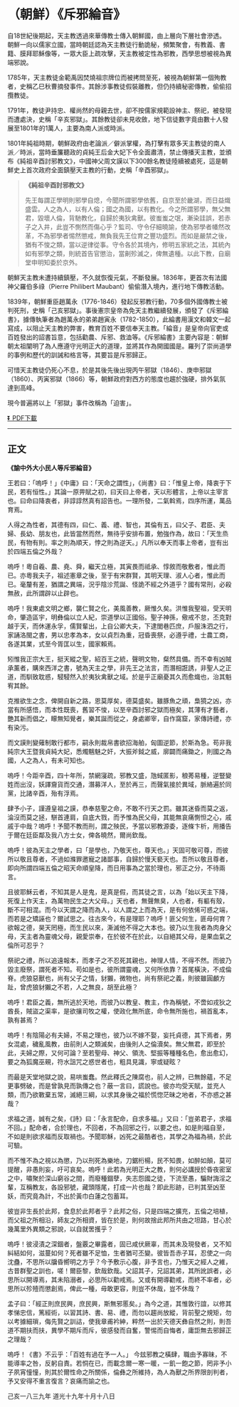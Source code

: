 # （朝鮮）《斥邪綸音》

自18世紀後期起，天主教透過來華傳教士傳入朝鮮國，由上層向下層社會滲透。朝鮮一向以儒家立國，當時朝廷認為天主教徒行動詭秘，頻繁聚會，有教義、書籍、膜拜耶穌像等，一眾大臣上疏攻擊，天主教被定性為邪教，西學思想被視為異端邪說。

1785年，天主教徒金範禹因焚燒祖宗牌位而被拷問至死，被視為朝鮮第一個殉教者，史稱乙巳秋曹摘發事件。其餘涉事教徒假裝離教，但仍持續秘密傳教，偷偷招攬教徒。

1791年，教徒尹持忠、權尚然的母親去世，卻不按儒家規範設神主、祭祀，被發現而遭處決，史稱「辛亥邪獄」。其餘教徒卻未見收斂，地下信徒數字竟由數十人發展至1801年的1萬人，主要為南人派或時派。

1801年純祖時期，朝鮮政府由老論派／僻派掌權，為打擊有眾多天主教徒的南人派／時派，當時垂簾聽政的貞純王后金大妃下令全面肅清，禁止傳播天主教，並頒布《純祖辛酉討邪教文》，中國神父周文謨以下300餘名教徒陸續被處死，這是朝鮮史上首次政府全面鎮壓天主教的行動，史稱「辛酉邪獄」。

> **《純祖辛酉討邪教文》**
> 
> 先王每謂正學明則邪學自熄，今聞所謂邪學依舊，自京至於畿湖，而日益熾盛雲。人之為人，以有人倫；國之為國，以有教化。今之所謂邪學，無父無君，毀壞人倫，背馳教化，自歸於夷狄禽獸。彼蚩蚩之氓，漸染詿誤，若赤子之入井，此豈不惻然而傷心乎？監司、守令仔細曉諭，使為邪學者幡然改革，不為邪學者惕然懲戒，無負我先王位育之豐功盛烈。而如是嚴禁之後，猶有不悛之類，當以逆律從事。守令各於其境內，修明五家統之法，其統內如有邪學之類，則統首告官懲治，當劓殄滅之，俾無遺種。以此下教，自廟堂申明知委於京外。

朝鮮天主教未遭持續鎮壓，不久就恢復元氣，不斷發展。1836年，更首次有法國神父羅伯多祿（Pierre Philibert Maubant）偷偷潛入境內，進行地下傳教活動。

1839年，朝鮮重臣趙萬永（1776-1846）發起反邪教行動，70多個外國傳教士被判死刑，史稱「己亥邪獄」。事後憲宗皇帝為免天主教繼續發展，頒發了《斥邪綸書》，據傳執筆者為趙萬永的弟弟趙寅永（1782-1850），此綸書用漢文和韓文一起寫成，以阻止天主教的弊害，教育百姓不要信奉天主教。「綸音」是皇帝向官吏或百姓發出的詔書旨意，包括勸農、斥邪、救洫等。《斥邪綸書》主要內容是：朝鮮朝太祖闡明了為人應遵守光明正大的道理，並將其作為開國國是。羅列了崇尚道學的事例和歷代的訓誡和格言等，其要旨是斥邪歸正。

可惜天主教徒仍死心不息，於是其後先後出現丙午邪獄（1846）、庚申邪獄（1860）、丙寅邪獄（1866）等，朝鮮政府對西方的態度也趨於強硬，排外氣氛達到高峰。

現今普遍將以上「邪獄」事件改稱為「迫害」。

[:arrow_double_down: PDF下載](斥邪綸音.pdf)

***

## 正文

**《諭中外大小民人等斥邪綸音》**

王若曰：「嗚呼！」《中庸》曰：「天命之謂性」，《尚書》曰：「惟皇上帝，降衷于下民，若有恒性。」其論一原畀賦之初，曰天曰上帝者，天以形體言，上帝以主宰言也。曰命曰降衷者，非諄諄然真有詔告也。一理所發，二氣斡焉，四序所運，萬品育焉。

人得之為性者，其德有四，曰仁、義、禮、智也，其倫有五，曰父子、君臣、夫婦、長幼、朋友也，此皆當然而然，無待乎安排布置，勉強作為，故曰：「天生烝民，有物有則。率之則為順天，悖之則為逆天。」凡所以奉天而事上帝者，豈有出於四端五倫之外哉？

嗚呼！粵自羲、農、堯、舜，繼天立極，其寅畏而祗承、惇敘而敬敷者，惟此而已。亦粵我夫子，祖述憲章之後，至于有宋群賢，其明天理、淑人心者，惟此而已。毫釐有差，猶謂之異端，況乎陰沴荒誕、怪詭不經之外道乎？國有常刑，必殺無赦，此所謂辟以止辟也。

嗚呼！我東處文明之鄉，襲仁賢之化，美風善教，厥惟久矣。洪惟我聖祖，受天明命，肇造區宇，明彝倫以立人紀，崇道學以正國俗。聖子神孫，儆戒不怠，丕克對越于天，而休運永孚，儒賢輩出，上自公卿大夫，下逮閭巷匹庶，戶服洙泗之行，家誦洛閩之書，男以忠孝為本，女以貞烈為重，冠昏喪祭，必遵乎禮，士農工商，各遂其業，式至今胥匡以生，國家賴焉。

矧惟我正宗大王，挺天縱之聖，紹百王之統，聲明文物，粲然具備。而不幸有凶賊承薰者，購來西洋之書，號為天主之學，非先王之法言，而潛相誑誘，非聖人之正道，而馴致耽惑，駸駸然入於夷狄禽獸之域。於是乎正廟憂其久而愈熾也，治其魁宥其餘。

克推欲生之念，俾開自新之路，恩莫厚矣，德莫盛矣。雖豚魚之頑，梟獍之凶，亦當有所感悟，而本性既喪，舊習不悛，以至辛酉討邪之獄而極矣，其薄有才藝者，艷其新而倡之，矇無知覺者，樂其誕而從之，身處卿宰，自作窩窟，家傳詩禮，亦有染污。

而文謨則變薙制敢行都市，嗣永則裁帛書欲招海舶，匈圖逆節，於斯為急。苟非我純宗大王暨我貞純大妃，悉燭魑魅之奸，大振斧鉞之威，廓闢而痛鋤之，則國之為國，人之為人，有未可知也。

嗚呼！今距辛酉，四十年所，禁網寖疏，邪教又盛，虺蜮匿影，稂莠易種，逆豎變姓而出沒，妖譯齎貨而交通，潛募洋人，至於再三，而聲氣接於異域，脈絡遍於同黨，比諸辛酉，殆有浮焉。

肆予小子，謹遵皇祖之謨，恭奉慈聖之命，不敢不行天之罰。雖其迷昏而莫之返，淪沒而莫之拯，駢首連肩，自底大戮，而予惟為民父母，其能無哀痛惻怛之心，戚戚于中哉？嗚呼！予聞不教而刑，謂之殃民，予當以邪教源委，逐條卞析，用播告于爾在廷臣鄰及我八方士女，俾各曉然，爾尚欽哉。

嗚呼！彼為天主之學者，曰「是學也，乃敬天也，尊天也。」天固可敬可尊，而彼所以敬且尊者，不過如滌罪邀寵之諸鄙事，自歸於慢天褻天也。吾所以敬且尊者，即向所謂四端五倫之昭天命順皇降，而日用事為之當於理也，邪正之分，不待兩言。

且彼耶穌云者，不知其是人是鬼，是真是假，而其徒之言，以為「始以天主下降，死復上作天主，為萬物民生之大父母。」天也者，無聲無臭，人也者，有軀有殼，斷不可相混。而今以天謂之降而為人，以人謂之上而為天，是有何依俙可惑之端，而若是之矯誣也？爾試思之。往古來今，有是理耶？嗚呼！匪父何生，匪母何育？欲報之德，昊天罔極，而生民以來，澌滅他不得之大本也。彼乃以生我者為肉身父母，天主者為靈魂父母，親愛崇奉，在於彼不在於此，以自絕其父母，是果血氣之倫所可忍乎？

祭祀之禮，所以追遠報本，而孝子之不忍死其親也，神理人情，不得不然。而彼乃毀主廢祭，謂死者不知。苟如是也，彼所謂靈魂，又何所依靠？首尾橫決，不成倫脊。虎狼惡獸也，尚有父子之情，豺獺，微物也，尚有祭祀之義，則彼雖圓顱方趾，曾虎狼豺獺之不若，人之無良，胡至此極？

嗚呼！君臣之義，無所逃於天地，而彼乃以教皇、教主，作為稱號，不啻如戎狄之酋長，賊盜之渠率，是欲攘司牧之權，使政化無所底，命令無所施也，禍首亂本，孰有甚焉？

嗚呼！有陰陽必有夫婦，不易之理也，彼乃以不嫁不娶，妄托貞德，其下焉者，男女混處，穢亂風教，由前則人之類滅矣，由後則人之倫瀆矣。無父無君，即至於此，夫婦之際，又何可論？至若聖母、神父、領洗、堅振等種種名色，愈出愈幻，要之為狐魔巫覡，符水詛咒之惑世者也，粗具見識，寧或疑眩？

而最是天堂地獄之說，易哄蚩蠢。然此釋氏之陳腐也，前人之辨，已無餘蘊，不足更事劈破，而是曾孰見而孰傳之也？蔽一言曰，謊說也。彼亦均受天賦，並充人類，而乃欲斁棄五常，滅絕三綱，以求其身後之福於慌惚茫昧之地者，不亦惑之甚哉？

求福之道，誠有之矣，《詩》曰：「永言配命，自求多福。」又曰：「豈弟君子，求福不回。」配命者，合於理也，不回者，不為回邪之行，以要之也，如是則福自至，不如是則欲求福而反取禍也。予聞耶穌，凶死之最酷者也，其學之為福為禍，於此可驗。

而不惟不為之視以為懲，乃以刑死為樂地，刀鋸桁楊，民不知畏，如醉如顛，莫可提醒，非愚則妄，吁可哀矣。嗚呼！此若為光明正大之教，則何必講授於昏夜密室之中，嘯聚於深山窮谷之間，而廢種錮孽，失志怨國之徒，下流至愚，騙財誨淫之輩，互稱教友，各設邪號，藏頭隱尾，打成一片也哉？即此形跡，已判其至凶至妖，而究竟為計，不出於黃巾白蓮之包蓄耳。

彼豈非生長於此邦，食息於此邦者乎？此邦之俗，只是四端之擴充，五倫之培植，而父祖之所相沿，師友之所相資，皆在於是，則何故捨此邦所共由之坦路，甘心於幾萬里外異類之邪說，以自就罟擭乎？

嗚呼！彼浸漬之深錮者，盤覈之畢露者，固已咸伏厥辜，而其未及現發者，又不知糾結如何，滋蔓如何？死者雖不足恤，生者猶可丕變。彼皆吾赤子耳，忍使之一向沈蠱，不思所以牖昏嚮明之方乎？今予敷示心腹，非予言也，乃惟天之經人之維，古昔群聖之訓也，嗟！爾臣黎，欽哉欽哉。父詔其子，兄詔其弟，其所訛誤者，必思所以開導焉，其未陷溺者，必思所以勸戒焉。又或有開導勸戒，而終不率者，必思所以殄殪而懲創焉，俾此一種，毋敢更容，則豈不休哉，豈不休哉？

孟子曰：「經正則庶民興，庶民興，斯無邪慝矣。」為今之道，其惟敦行誼，以修其孝悌忠信，篤經術，以習其詩、書、易、禮，而勿以趨尚放縱，背前聖之規矩，勿以考據細瑣，侮先賢之訓詁，使我章甫衿紳，粹然一出於天德天彝自然之則，則吾道不期扶而扶，異學不期斥而斥，彼感發而自奮，警惕而自悔者，庸詎無去邪歸正之理哉？

嗚呼！《書》不云乎：「百姓有過在予一人。」 今玆邪教之橫肆，職由予寡昧，不能導率之咎，反躬自責。若恫在已，而載念爾一寒一暖，一飢一飽之節，罔非予小子夙宵憧憧，則其於爾性命之所關係，倫彝之所維持，為人為獸之所界限剖判者，予又安得不重言復言？哀痛而諭之也。

己亥一八三九年 道光十九年十月十八日
